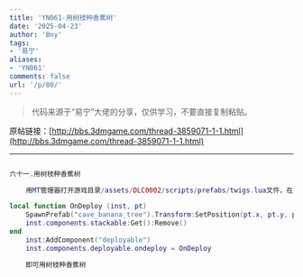 ```yaml
---
title: 'YN061-用树枝种香蕉树'
date: '2025-04-23'
author: 'Bny'
tags:
- '易宁'
aliases:
- 'YN061'
comments: false
url: '/p/80/'
---
```


> 代码来源于“易宁”大佬的分享，仅供学习，不要直接复制粘贴。

原帖链接：[http://bbs.3dmgame.com/thread-3859071-1-1.html](http://bbs.3dmgame.com/thread-3859071-1-1.html)

---

```lua  

六十一.用树枝种香蕉树

	用MT管理器打开游戏目录/assets/DLC0002/scripts/prefabs/twigs.lua文件，在inst:AddComponent("inspectable")的下一行插入以下内容：

local function OnDeploy (inst, pt)
	SpawnPrefab("cave_banana_tree").Transform:SetPosition(pt.x, pt.y, pt.z)
	inst.components.stackable:Get():Remove()
end
	inst:AddComponent("deployable")
	inst.components.deployable.ondeploy = OnDeploy

	即可用树枝种香蕉树

```  

